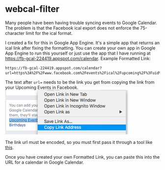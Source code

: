 # webcal-filter
Many people have been having trouble syncing events to Google Calendar. The problem is that the Facebook ical export does not enforce the 75-character limit for the ical format.

I created a fix for this in Google App Engine. It's a simple app that returns an ical link after fixing the formatting. You can create your own app in Google App Engine to run this yourself or just use the app that I have running at https://fb-gcal-224419.appspot.com/calendar.
Example Formatted Link:
```
https://fb-gcal-224419.appspot.com/calendar?url=https%3A%2F%2Fwww.facebook.com%2Fevents%2Fical%2Fupcoming%2F%3Fuid%3D{uid}%26key%3D{key}
```

The text after `url=` needs to be the link you get from copying the link from your Upcoming Events in Facebook. 
![alt text](fb_events_link.png?raw=true "Get the iCal link for your Facebook Events")

The link url must be encoded, so you must first pass it through a tool like [this](www.url-encode-decode.com).

Once you have created your own Formatted Link, you can paste this into the URL for a calendar in Google Calendar.
